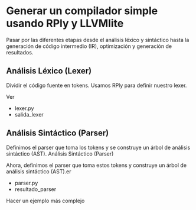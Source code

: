 # Generar un compilador simple usando RPly y LLVMlite

Pasar por las diferentes etapas desde el análisis léxico y sintáctico hasta la generación de código intermedio (IR), optimización y generación de resultados.

## Análisis Léxico (Lexer)

Dividir el código fuente en tokens. Usamos RPly para definir nuestro lexer.

Ver
- lexer.py
- salida_lexer

## Análisis Sintáctico (Parser)

Definimos el parser que toma los tokens y se construye un árbol de análisis sintáctico (AST).
Análisis Sintáctico (Parser)

Ahora, definimos el parser que toma estos tokens y construye un árbol de análisis sintáctico (AST).er 
- parser.py
- resultado_parser

Hacer un ejemplo más complejo
